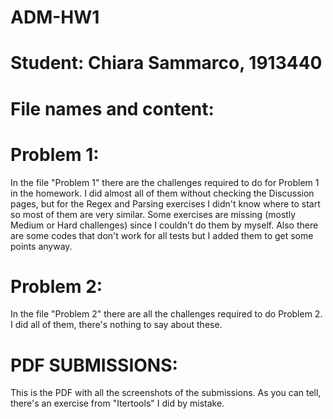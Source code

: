 # ADM-HW1
# Student: Chiara Sammarco, 1913440

# File names and content:

# Problem 1: 
In the file "Problem 1" there are the challenges required to do for Problem 1 in the homework. I did almost all of them without checking the Discussion pages, but for the Regex and Parsing exercises I didn't know where to start so most of them are very similar. Some exercises are missing (mostly Medium or Hard challenges) since I couldn't do them by myself. Also there are some codes that don't work for all tests but I added them to get some points anyway.

# Problem 2: 
In the file "Problem 2" there are all the challenges required to do Problem 2. I did all of them, there's nothing to say about these.

# PDF SUBMISSIONS: 
This is the PDF with all the screenshots of the submissions. As you can tell, there's an exercise from "Itertools" I did by mistake.
